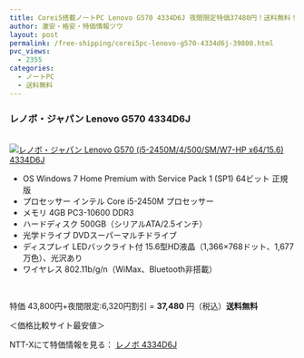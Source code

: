 ```yaml
---
title: Corei5搭載ノートPC Lenovo G570 4334D6J 夜間限定特価37480円！送料無料！
author: 激安・格安・特価情報ツウ
layout: post
permalink: /free-shipping/corei5pc-lenovo-g570-4334d6j-39800.html
pvc_views:
  - 2355
categories:
  - ノートPC
  - 送料無料
---
```

### レノボ・ジャパン Lenovo G570 4334D6J

<div class="img-bg2 img_L">
  <a href="http://px.a8.net/svt/ejp?a8mat=ZYP6S+8IMA3E+S1Q+BWGDT&#038;a8ejpredirect=http://nttxstore.jp/_II_LN13915226" target="_blank" title="レノボ・ジャパン Lenovo G570 (i5-2450M/4/500/SM/W7-HP x64/15.6) 4334D6J"><br /> <img border="0" alt="レノボ・ジャパン Lenovo G570 (i5-2450M/4/500/SM/W7-HP x64/15.6) 4334D6J" src="http://i2.wp.com/image.nttxstore.jp/l2_images/L/LN/LN13915226.jpg?w=120" data-recalc-dims="1" /></a>
</div>

<!--more-->

  * OS Windows 7 Home Premium with Service Pack 1 (SP1) 64ビット 正規版
  * プロセッサー インテル Core i5-2450M プロセッサー
  * メモリ 4GB PC3-10600 DDR3
  * ハードディスク 500GB（シリアルATA/2.5インチ）
  * 光学ドライブ DVDスーパーマルチドライブ
  * ディスプレイ LEDバックライト付 15.6型HD液晶（1,366×768ドット、1,677万色）、光沢あり
  * ワイヤレス 802.11b/g/n（WiMax、Bluetooth非搭載）

<br clear="all" />

特価 43,800円+夜間限定:6,320円割引 = <span class="tokka-price"><strong>37,480</strong></span> 円（税込）**送料無料**

＜価格比較サイト最安値＞

NTT-Xにて特価情報を見る： <span class="fs150p"><a href="http://px.a8.net/svt/ejp?a8mat=ZYP6S+8IMA3E+S1Q+BWGDT&#038;a8ejpredirect=http://nttxstore.jp/_II_LN13915226" target="_blank">レノボ 4334D6J</a></span>